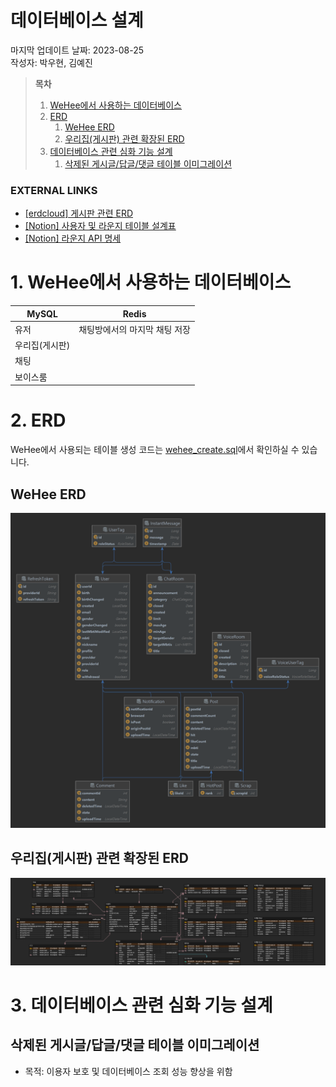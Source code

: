 # 데이터베이스 설계

마지막 업데이트 날짜: 2023-08-25 <br>
작성자: 박우현, 김예진

> **목차**
>
> 1. [WeHee에서 사용하는 데이터베이스](#1-wehee에서-사용하는-데이터베이스)
> 2. [ERD](#2-erd)
>    1. [WeHee ERD](#wehee-erd)
>    2. [우리집(게시판) 관련 확장된 ERD](#우리집-게시판-관련-확장된-erd)
> 3. [데이터베이스 관련 심화 기능 설계](#3-데이터베이스-관련-심화-기능-설계)
>    1. [삭제된 게시글/답글/댓글 테이블 이미그레이션](#삭제된-게시글답글댓글-테이블-이미그레이션)

### EXTERNAL LINKS

- [[erdcloud] 게시판 관련 ERD](https://www.erdcloud.com/d/98PARD72QWATyZNbN)
- [[Notion] 사용자 및 라운지 테이블 설계표](https://www.notion.so/lemonade-log/MBTI-DB-498895472def44bfa698757ae62b091b)
- [[Notion] 라운지 API 명세](https://www.notion.so/lemonade-log/API-380dbc4018f6414ba472727b684d37da)

# 1. WeHee에서 사용하는 데이터베이스

| MySQL          | Redis                         |
| -------------- | ----------------------------- |
| 유저           | 채팅방에서의 마지막 채팅 저장 |
| 우리집(게시판) |                               |
| 채팅           |                               |
| 보이스룸       |                               |

# 2. ERD

WeHee에서 사용되는 테이블 생성 코드는 [wehee_create.sql](../mannual/data/wehee_create.sql)에서 확인하실 수 있습니다.

## WeHee ERD

![](images/architecture01.png)

## 우리집(게시판) 관련 확장된 ERD

![](images/architecture02.png)

# 3. 데이터베이스 관련 심화 기능 설계

## 삭제된 게시글/답글/댓글 테이블 이미그레이션

- 목적: 이용자 보호 및 데이터베이스 조회 성능 향상을 위함
